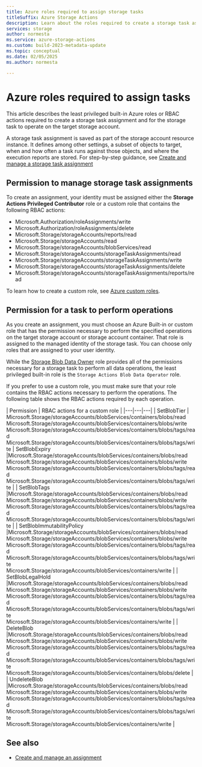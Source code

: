 ```yaml
---
title: Azure roles required to assign storage tasks
titleSuffix: Azure Storage Actions
description: Learn about the roles required to create a storage task assignment and the roles required by the managed identity of a storage task to operate on a storage account.
services: storage
author: normesta
ms.service: azure-storage-actions
ms.custom: build-2023-metadata-update
ms.topic: conceptual
ms.date: 02/05/2025
ms.author: normesta

---
```


# Azure roles required to assign tasks

This article describes the least privileged built-in Azure roles or RBAC actions required to create a storage task assignment and for the storage task to operate on the target storage account. 

A storage task assignment is saved as part of the storage account resource instance. It defines among other settings, a subset of objects to target, when and how often a task runs against those objects, and where the execution reports are stored. For step-by-step guidance, see [Create and manage a storage task assignment](storage-task-assignment-create.md)

## Permission to manage storage task assignments

To create an assignment, your identity must be assigned either the **Storage Actions Privileged Contributor** role or a custom role that contains the following RBAC actions:

- Microsoft.Authorization/roleAssignments/write
- Microsoft.Authorization/roleAssignments/delete
- Microsoft.Storage/storageAccounts/reports/read
- Microsoft.Storage/storageAccounts/read
- Microsoft.Storage/storageAccounts/blobServices/read
- Microsoft.Storage/storageAccounts/storageTaskAssignments/read
- Microsoft.Storage/storageAccounts/storageTaskAssignments/write
- Microsoft.Storage/storageAccounts/storageTaskAssignments/delete
- Microsoft.Storage/storageAccounts/storageTaskAssignments/reports/read

To learn how to create a custom role, see [Azure custom roles](../../role-based-access-control/custom-roles.md#steps-to-create-a-custom-role).

## Permission for a task to perform operations

As you create an assignment, you must choose an Azure Built-in or custom role that has the permission necessary to perform the specified operations on the target storage account or storage account container. That role is assigned to the managed identity of the storage task. You can choose only roles that are assigned to your user identity. 

While the [Storage Blob Data Owner](../../role-based-access-control/built-in-roles.md#storage-blob-data-owner) role provides all of the permissions necessary for a storage task to perform all data operations, the least privileged built-in role is the `Storage Actions Blob Data Operator` role.  

If you prefer to use a custom role, you must make sure that your role contains the RBAC actions necessary to perform the operations. The following table shows the RBAC actions required by each operation.

| Permission | RBAC actions for a custom role |
|---|---|---|
| SetBlobTier | Microsoft.Storage/storageAccounts/blobServices/containers/blobs/read<br>Microsoft.Storage/storageAccounts/blobServices/containers/blobs/write<br>Microsoft.Storage/storageAccounts/blobServices/containers/blobs/tags/read<br>Microsoft.Storage/storageAccounts/blobServices/containers/blobs/tags/write
| SetBlobExpiry |Microsoft.Storage/storageAccounts/blobServices/containers/blobs/read<br>Microsoft.Storage/storageAccounts/blobServices/containers/blobs/write<br>Microsoft.Storage/storageAccounts/blobServices/containers/blobs/tags/read<br>Microsoft.Storage/storageAccounts/blobServices/containers/blobs/tags/write |
| SetBlobTags |Microsoft.Storage/storageAccounts/blobServices/containers/blobs/read<br>Microsoft.Storage/storageAccounts/blobServices/containers/blobs/write<br>Microsoft.Storage/storageAccounts/blobServices/containers/blobs/tags/read<br>Microsoft.Storage/storageAccounts/blobServices/containers/blobs/tags/write |
| SetBlobImmutabilityPolicy |Microsoft.Storage/storageAccounts/blobServices/containers/blobs/read<br>Microsoft.Storage/storageAccounts/blobServices/containers/blobs/write<br>Microsoft.Storage/storageAccounts/blobServices/containers/blobs/tags/read<br>Microsoft.Storage/storageAccounts/blobServices/containers/blobs/tags/write<br>Microsoft.Storage/storageAccounts/blobServices/containers/write |
| SetBlobLegalHold  |Microsoft.Storage/storageAccounts/blobServices/containers/blobs/read<br>Microsoft.Storage/storageAccounts/blobServices/containers/blobs/write<br>Microsoft.Storage/storageAccounts/blobServices/containers/blobs/tags/read<br>Microsoft.Storage/storageAccounts/blobServices/containers/blobs/tags/write<br>Microsoft.Storage/storageAccounts/blobServices/containers/write |
| DeleteBlob |Microsoft.Storage/storageAccounts/blobServices/containers/blobs/read<br>Microsoft.Storage/storageAccounts/blobServices/containers/blobs/write<br>Microsoft.Storage/storageAccounts/blobServices/containers/blobs/tags/read<br>Microsoft.Storage/storageAccounts/blobServices/containers/blobs/tags/write<br>Microsoft.Storage/storageAccounts/blobServices/containers/blobs/delete |
| UndeleteBlob |Microsoft.Storage/storageAccounts/blobServices/containers/blobs/read<br>Microsoft.Storage/storageAccounts/blobServices/containers/blobs/write<br>Microsoft.Storage/storageAccounts/blobServices/containers/blobs/tags/read<br>Microsoft.Storage/storageAccounts/blobServices/containers/blobs/tags/write<br>Microsoft.Storage/storageAccounts/blobServices/containers/write |

## See also

- [Create and manage an assignment](storage-task-assignment-create.md)
